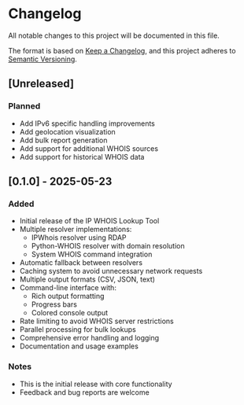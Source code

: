 # Changelog

All notable changes to this project will be documented in this file.

The format is based on [Keep a Changelog](https://keepachangelog.com/en/1.0.0/),
and this project adheres to [Semantic Versioning](https://semver.org/spec/v2.0.0.html).

## [Unreleased]

### Planned
- Add IPv6 specific handling improvements
- Add geolocation visualization
- Add bulk report generation
- Add support for additional WHOIS sources
- Add support for historical WHOIS data

## [0.1.0] - 2025-05-23

### Added
- Initial release of the IP WHOIS Lookup Tool
- Multiple resolver implementations:
  - IPWhois resolver using RDAP
  - Python-WHOIS resolver with domain resolution
  - System WHOIS command integration
- Automatic fallback between resolvers
- Caching system to avoid unnecessary network requests
- Multiple output formats (CSV, JSON, text)
- Command-line interface with:
  - Rich output formatting
  - Progress bars
  - Colored console output
- Rate limiting to avoid WHOIS server restrictions
- Parallel processing for bulk lookups
- Comprehensive error handling and logging
- Documentation and usage examples

### Notes
- This is the initial release with core functionality
- Feedback and bug reports are welcome

